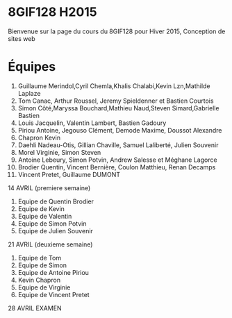 # 8GIF128 H2015
Bienvenue sur la page du cours du 8GIF128 pour Hiver 2015, Conception de sites web

Équipes
===========

1. Guillaume Merindol,Cyril Chemla,Khalis Chalabi,Kevin Lzn,Mathilde Laplaze
2. Tom Canac, Arthur Roussel, Jeremy Spieldenner et Bastien Courtois
3. Simon Côté,Maryssa Bouchard,Mathieu Naud,Steven Simard,Gabrielle Bastien
4. Louis Jacquelin, Valentin Lambert, Bastien Gadoury
5. Piriou Antoine, Jegouso Clément, Demode Maxime, Doussot Alexandre
6. Chapron Kevin
7. Daehli Nadeau-Otis, Gillian Chaville, Samuel Laliberté, Julien Souvenir
8. Morel Virginie, Simon Steven
9. Antoine Lebeury, Simon Potvin, Andrew Salesse et Méghane Lagorce
10. Brodier Quentin, Vincent Bernière, Coulon Matthieu, Renan Decamps
11. Vincent Pretet, Guillaume DUMONT

14 AVRIL (premiere semaine)
1. Equipe de Quentin Brodier
2. Equipe de Kevin
3. Equipe de Valentin
4. Equipe de Simon Potvin
5. Equipe de Julien Souvenir

21 AVRIL (deuxieme semaine)
1. Equipe de Tom
2. Equipe de Simon
3. Equipe de Antoine Piriou
4. Kevin Chapron
5. Equipe de Virginie
6. Equipe de Vincent Pretet

28 AVRIL EXAMEN
 
